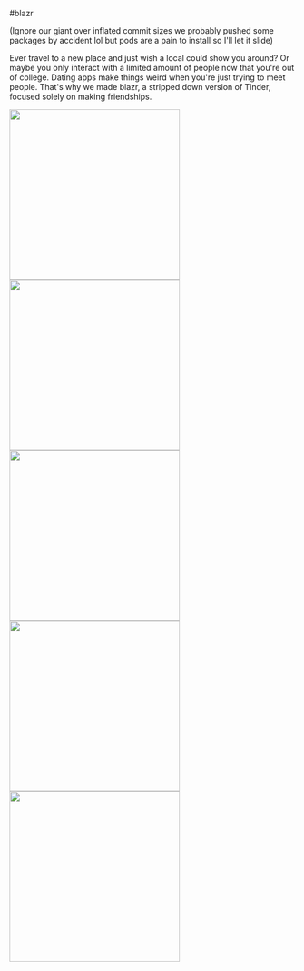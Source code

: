 #blazr

(Ignore our giant over inflated commit sizes we probably pushed some packages by accident lol but pods are a pain to install so I'll let it slide)

Ever travel to a new place and just wish a local could show you around? Or maybe you only interact with a limited amount of people now that you're out of college. Dating apps make things weird when you're just trying to meet people. That's why we made blazr, a stripped down version of Tinder, focused solely on making friendships. 


<img height="300" style="margin-left:auto, margin-right:auto, display:block" src="https://user-images.githubusercontent.com/8741833/39400336-86d97f1c-4afc-11e8-8ce1-ecfdcb640a9c.PNG">
<img height="300" style="margin-left:auto, margin-right:auto, display:block" src="https://user-images.githubusercontent.com/8741833/39400350-a884860c-4afc-11e8-88ee-eda4baac580e.PNG">
<img height="300" style="margin-left:auto, margin-right:auto, display:block" src="https://user-images.githubusercontent.com/8741833/39400355-b1203248-4afc-11e8-82a9-9abc13ed2665.PNG">
<img height="300" style="margin-left:auto, margin-right:auto, display:block" src="https://user-images.githubusercontent.com/8741833/39400361-cd0ebae2-4afc-11e8-9670-a0ea26f8d153.PNG">
<img height="300" style="margin-left:auto, margin-right:auto, display:block" src="https://user-images.githubusercontent.com/8741833/39400363-d1b13124-4afc-11e8-88da-bd45f10d27bc.PNG">

